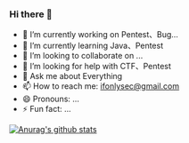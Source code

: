 ### Hi there 👋

<!--
**Ifonly-go2019/ifonly-go2019** is a ✨ _special_ ✨ repository because its `README.md` (this file) appears on your GitHub profile.

Here are some ideas to get you started:
-->
- 🔭 I’m currently working on Pentest、Bug...
- 🌱 I’m currently learning Java、Pentest
- 👯 I’m looking to collaborate on ...
- 🤔 I’m looking for help with CTF、Pentest
- 💬 Ask me about Everything
- 📫 How to reach me: ifonlysec@gmail.com
- 😄 Pronouns: ...
- ⚡ Fun fact: ...




[![Anurag's github stats](https://github-readme-stats.vercel.app/api?username=ifonly-go2019&show_icons=true&theme=onedark)](https://github.com/anuraghazra/github-readme-stats)
